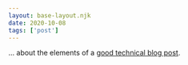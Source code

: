 ```yaml
---
layout: base-layout.njk
date: 2020-10-08
tags: ['post']
---
```


... about the elements of a [good technical blog post](https://www.stephaniemorillo.co/post/7-pieces-of-information-to-include-in-technical-blog-posts).
